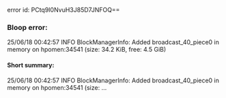 error id: PCtq9I0NvuH3J85D7JNFOQ==
### Bloop error:

25/06/18 00:42:57 INFO BlockManagerInfo: Added broadcast_40_piece0 in memory on hpomen:34541 (size: 34.2 KiB, free: 4.5 GiB)
#### Short summary: 

25/06/18 00:42:57 INFO BlockManagerInfo: Added broadcast_40_piece0 in memory on hpomen:34541 (size: ...